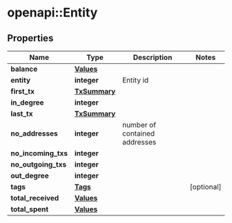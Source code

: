 # openapi::Entity


## Properties
Name | Type | Description | Notes
------------ | ------------- | ------------- | -------------
**balance** | [**Values**](values.md) |  | 
**entity** | **integer** | Entity id | 
**first_tx** | [**TxSummary**](tx_summary.md) |  | 
**in_degree** | **integer** |  | 
**last_tx** | [**TxSummary**](tx_summary.md) |  | 
**no_addresses** | **integer** | number of contained addresses | 
**no_incoming_txs** | **integer** |  | 
**no_outgoing_txs** | **integer** |  | 
**out_degree** | **integer** |  | 
**tags** | [**Tags**](tags.md) |  | [optional] 
**total_received** | [**Values**](values.md) |  | 
**total_spent** | [**Values**](values.md) |  | 


